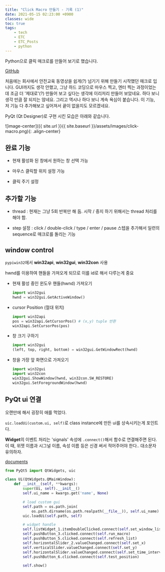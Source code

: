 ```yaml
---
title: "Click Macro 만들기 - 기록 (1)"
date: 2021-05-15 02:23:00 +0900
classes: wide
toc: true
tags:
    - tech
    - ETC
    - ETC_Posts
    - python
---
```


Python으로 클릭 매크로를 만들어 보기로 했습니다.

[GitHub](https://github.com/lazyduo/win-click-macro)

처음에는 회사에서 안전교육 동영상을 쉽게(?) 넘기기 위해 만들기 시작했던 매크로 입니다. GUI까지도 생각 안했고, 그냥 하드 코딩으로 마우스 찍고, 엔터 찍는 과정이었는데 조금 더 '제대로'(?) 만들어 보고 싶다는 생각에 이리저리 만들어 보았네요. 하다 보니 생각 만큼 잘 되지는 않네요. 그리고 역시나 하다 보니 계속 욕심이 붙습니다. 이 기능, 저 기능 다 추가해보고 싶어져서 끝이 없을지도 모르겠네요.

PyQt (Qt Designer)로 구현 시킨 모습은 아래와 같습니다.

![image-center]({{ site.url }}{{ site.baseurl }}/assets/images/click-macro.png){: .align-center}

## 완료 기능

- 현재 활성화 된 창에서 원하는 창 선택 가능

- 마우스 클릭할 위치 설정 가능

- 클릭 주기 설정

## 추가할 기능

- thread : 현재는 그냥 5회 반복만 해 둠. 시작 / 중지 하기 위해서는 thread 처리를 해야 함.

- step 설정 : click / double-click / type / enter / pause 스텝을 추가해서 일련의 sequence로 매크로를 돌리는 기능

## window control

`pypiwin32`에서 **win32api**, **win32gui**, **win32con** 사용

hwnd를 이용하여 핸들을 가져오게 되므로 이를 id로 해서 다루는게 중요

- 현재 활성 중인 윈도우 핸들(hwnd) 가져오기

    ```python
    import win32gui
    hwnd = win32gui.GetActiveWindow()
    ```

- cursor Position (절대 위치)

    ```python
    import win32api
    pos = win32api.GetCursorPos() # (x,y) tuple 반환
    win32api.SetCursorPos(pos)
    ```
- 창 크기 구하기

    ```python
    import win32gui
    (left, top, right, bottom) = win32gui.GetWindowRect(hwnd)
    ```
- 창을 가장 앞 화면으로 가져오기

    ```python
    import win32gui
    import win32con
    win32gui.ShowWindow(hwnd, win32con.SW_RESTORE)
    win32gui.SetForegroundWindow(hwnd)
    ```


## PyQt ui 연결

오랜만에 해서 굉장히 애를 먹었다.

`uic.loadUi(custom.ui, self)`로 class instance에 만든 ui를 상속시키는게 포인트다.

**Widget**의 이벤트 처리는 'signals' 속성에 `.connect()`해서 함수로 연결해주면 된다. 이 때, 위젯 이름과 시그널 이름, 속성 이름 등은 신경 써서 적어주어야 한다.. 대소문자 유의하자.

[documents](https://doc.qt.io/qt-5/qlistwidgetitem.html)

```python
from PyQt5 import QtWidgets, uic

class Ui(QtWidgets.QMainWindow):
    def __init__(self, **kwargs):
        super(Ui, self).__init__()
        self.ui_name = kwargs.get('name', None)

        # load custom gui
        self.path = os.path.join(
            os.path.dirname(os.path.realpath(__file__)), self.ui_name)
        uic.loadUi(self.path, self)

        # widget handle
        self.listWidget_1.itemDoubleClicked.connect(self.set_window_list)
        self.pushButton_3.clicked.connect(self.run_macro)
        self.pushButton_5.clicked.connect(self.refresh_list)
        self.horizontalSlider_2.valueChanged.connect(self.set_x)
        self.verticalSlider.valueChanged.connect(self.set_y)
        self.horizontalSlider.valueChanged.connect(self.set_time_interval)
        self.pushButton_6.clicked.connect(self.test_position)

        self.show()
```